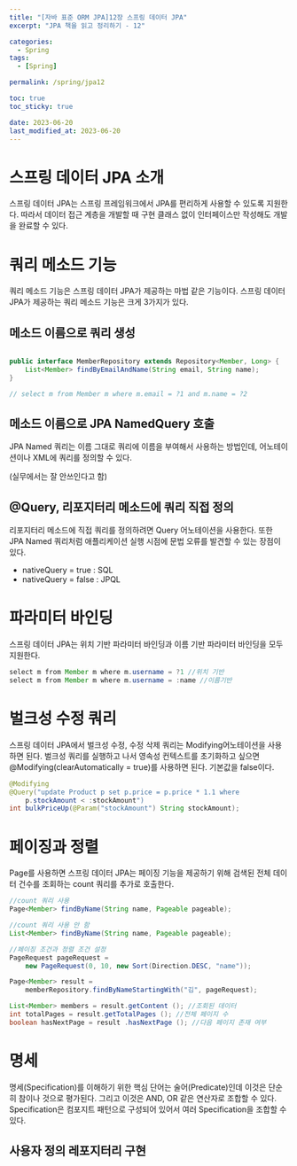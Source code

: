 ```yaml
---
title: "[자바 표준 ORM JPA]12장 스프링 데이터 JPA"
excerpt: "JPA 책을 읽고 정리하기 - 12"

categories:
  - Spring
tags:
  - [Spring]

permalink: /spring/jpa12

toc: true
toc_sticky: true

date: 2023-06-20
last_modified_at: 2023-06-20
---
```

# 스프링 데이터 JPA 소개 
스프링 데이터 JPA는 스프링 프레임워크에서 JPA를 편리하게 사용할 수 있도록 지원한다. 따라서 데이터 접근 계층을 개발할 때 구현 클래스 없이 인터페이스만 작성해도 개발을 완료할 수 있다.

# 쿼리 메소드 기능
쿼리 메소드 기능은 스프링 데이터 JPA가 제공하는 마법 같은 기능이다. 스프링 데이터 JPA가 제공하는 쿼리 메소드 기능은 크게 3가지가 있다.

## 메소드 이름으로 쿼리 생성

```java

public interface MemberRepository extends Repository<Member, Long> {
    List<Member> findByEmailAndName(String email, String name);
}

// select m from Member m where m.email = ?1 and m.name = ?2
```
## 메소드 이름으로 JPA NamedQuery 호출
JPA Named 쿼리는 이름 그대로 쿼리에 이름을 부여해서 사용하는 방법인데, 어노테이션이나 XML에 쿼리를 정의할 수 있다. 

(실무에서는 잘 안쓰인다고 함)
## @Query, 리포지터리 메소드에 쿼리 직접 정의
리포지터리 메소드에 직접 쿼리를 정의하려면 Query 어노테이션을 사용한다. 또한 JPA Named 쿼리처럼 애플리케이션 실행 시점에 문법 오류를 발견할 수 있는 장점이 있다.
* nativeQuery = true : SQL
* nativeQuery = false : JPQL

# 파라미터 바인딩
스프링 데이터 JPA는 위치 기반 파라미터 바인딩과 이름 기반 파라미터 바인딩을 모두 지원한다.
```java
select m from Member m where m.username = ?1 //위치 기반
select m from Member m where m.username = :name //이름기반
```

# 벌크성 수정 쿼리
스프링 데이터 JPA에서 벌크성 수정, 수정 삭제 쿼리는 Modifying어노테이션을 사용하면 된다. 벌크성 쿼리를 실행하고 나서 영속성 컨텍스트를 초기화하고 싶으면 @Modifying(clearAutomatically = true)를 사용하면 된다. 기본값을 false이다.
```java
@Modifying
@Query("update Product p set p.price = p.price * 1.1 where
    p.stockAmount < :stockAmount")
int bulkPriceUp(@Param("stockAmount") String stockAmount);
```
# 페이징과 정렬
Page를 사용하면 스프링 데이터 JPA는 페이징 기능을 제공하기 위해 검색된 전체 데이터 건수를 조회하는 count 쿼리를 추가로 호출한다.
```java
//count 쿼리 사용
Page<Member> findByName(String name, Pageable pageable);

//count 쿼리 사용 안 함
List<Member> findByName(String name, Pageable pageable);

//페이징 조건과 정렬 조건 설정
PageRequest pageRequest =
    new PageRequest(0, 10, new Sort(Direction.DESC, "name"));

Page<Member> result =
    memberRepository.findByNameStartingWith("김", pageRequest);

List<Member> members = result.getContent (); //조회된 데이터
int totalPages = result.getTotalPages (); //전체 페이지 수
boolean hasNextPage = result .hasNextPage (); //다음 페이지 존재 여부
```

# 명세
명세(Specification)를 이해하기 위한 핵심 단어는 술어(Predicate)인데 이것은 단순히 참이나 것으로 평가된다. 그리고 이것은 AND, OR 같은 연산자로 조합할 수 있다. Specification은 컴포지트 패턴으로 구성되어 있어서 여러 Specification을 조합할 수 있다.

## 사용자 정의 레포지터리 구현
